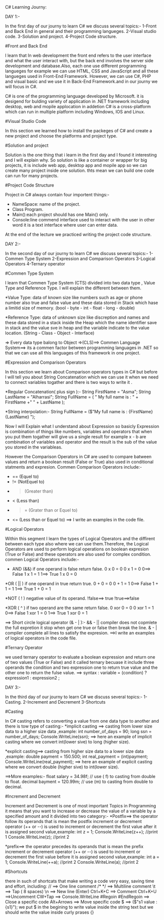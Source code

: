 C# Learning Journy:

DAY 1:-

In the first day of our journy to learn C# we discuss several topics:-
1-Front and Back End in general and their programming langueges.
2-Visual studio code.
3-Solution and project.
4-Project Code structure.

#Front and Back End

I learn that In web development the front end refers to the user interface and what the user interact with,
but the back end involves the server side development and database.Also, each one use different programming langueges
for example we can use HTML, CSS and JavaScript and all these langueges used in Front-End Framework. 
However, we can use C#, PHP and visual basic and we use it in Back-End Framework.and in our journy we will focus in C#.

C# is one of the programming language developed by Microsoft. it is desigend for bulding variety of 
application in .NET framework including desktop, web and mopile applocation in addetion 
C# is a cross-platform which can run in multiple platform including Windows, IOS and Linux.

#Visual Studio Code

In this section we learned how to install the packeges of C# and create a new project and choose the 
platforms and project type.

#Solution and project

Solution is the one thing that i learn in the first day and I found it interesting and I will explain why.
So solution is like a container or wrapper for big projects, it is include web app, desktop app and mopile app 
so we can create many project inside one solution. thts mean we can build one code can run for many projects.

#Project  Code Structure

Project in C# always contain four importent things:-
* NameSpace: name of the project.
* Class Program.
* Main():each project should has one Main() only.
* Console:line commend interface used to interact with the user in other word it is a text
interface where user can enter data.

At the end of the lecture we practiced writing the project code structure.


DAY 2:-

In the second day of our journy to learn C# we discuss several topics:-
1-Commen Type System
2-Expression and Comparison Operators 
3-Logical Operators 
4-Ternary operator

#Commen Type System

I learn that Commen Type System (CTS) divided into two data type , Value Type and Reference Type.
I will explain the different between them.

*Value Type: data of known size like numbers such as age or phone number also true and false value
and these data stored in Stack which hase a limitid size of memory. 
(bool - byte - int - float - long - double)

*Reference Type: data of unknown size like discreption and names and these data stored in a stack 
inside the Heap which the name identifier save in stack and the value sve in heap and the 
variable indicate to the value location.
(String - Class - Object - Interface)

=> Every data type balong to Object
=>(CLS)==> Commen Language System==> its a commen factor between programming languages in .NET
 so that we can use all this languages of this framework in one project.

#Expression and Comparison Operators

In this section we learn about Comparison operators types in C# but before I will tell you about 
String Concatenation which we can use it when we need to connect variables togather 
and there is two ways to write it .

*Regular Concatenation( plus sign ):-
String FirstName = "Asma";
String LastName = "Alharrasi";
String FullName = ( " My full name is : " + FirstName  +" " + LastName );  

*String interpolation:-
String FullName = ($”My full name is : {FirstName} {LastName} ");

Now I will Explain what I understand about Expression so basicly 
Expression is combination of things like numbers, variables and operators that when you put them
togather will give us a single result for example x - b are combination of variables and operator and the 
result is the sub of the value you stored in the variableas.

However the Comparison Operators in C# are used to compare batween values and return a boolean result
(False or True) also used in conditional statments and expresion. Commen Comparison Operators include:-
* == (Equel to)
* != (NotEquel to)
* > (Greater than)
* < (Less than)
* >= (Grater than or Equel to)
* <= (Less than or Equel to)
==> I write an examples in the code file.

#Logical Operators 

Within this segment I learn the types of Logical Operators and the diffirent between each type 
also where we can use them.Therefore, the Logical Operators are used to perform logical operations on
boolean expresion (True or False) and these operators are also used for complex condition.
commen Logical Operators include:-
* AND (&&) if one operand is false return false.
0 x 0 = 0 
0 x 1 = 0      0==> False
1 x 1 = 1      1==> True
1 x 0 = 0

*OR ( || ) if one operand in true return true.
0 + 0 = 0 
0 + 1 = 1      0==> False
1 + 1 = 1      1==> True
1 + 0 = 1

*NOT ( ! ) negative value of its operand.
!false==> true
!true==>false

*XOR ( ^ ) if two operand are the same return false.
0 xor 0 = 0 
0 xor 1 = 1      0==> False
1 xor 1 = 0      1==> True
1 xor 0 = 1

==> Short circle logical operator (& - | ):-
&& - || compiler does not copmlete the full expretion it stop when get one true or false then break the line.
& - | compiler complete all lines to satisfy the expresion.
==>I write an examples of logical operators in the code file.

#Ternary Operator

we used ternary operator to evaluate a boolean expression and return one of two values (True or False)
and it called ternary becuase it include three operands the condition  and two expression one to return
true value and the other one to return the fulse value.
==> syntax : variable = (condition) ? expression1 : expression2 ;


DAY 3:-

In the third day of our journy to learn C# we discuss several topics:-
1-Casting.
2-Increment and Decrement
3-Shortcuts

#Casting 

In C# casting refers to converting a value from one data type to another and there is tow type of casting:-
*implicit casting ==> casting from lower size data to a higher size data ,example:
int number_of_days = 90;
long ssn = number_of_days; 
Console.WriteLine(ssn);
==> here an example of implicit casting where we convert int(lower sive) to long (higher size).

*explicit casting==> casting from higher size data to a lower size data ,example:
 double payment = 150.500;
 int real_payment = (int)payment; 
 Console.WriteLine(real_payment);
==> here an example of explicit casting where we convert double (higher sive) to int(lower size).

==>More examples:-
float salary = 34.98f; // use ( f) to casting from double to float.
decimal bayment = 120.99m; // use (m) to casting from double to decimal.

#Increment and Decrement

Increment and Decrement is one of most important Topics in Programming it means that 
you want to increase or decrease the value of a variable by a specified amount and 
it divided into two  category:-
*Postfix==> the operator follow its operands that is mean the postfix increment or decrement
operator (++ or --) is used to increment or decrement the first value 
after it is assigned second value,example:
int z = 1;
Console.WriteLine(z++); //print 1
Console.WriteLine(z); //print 2

*prefix==> the operator precedes its operands that is mean the prefix increment or decrement
operator (++ or --) is used to increment or decrement the first value 
before it is assigned second value,example:
int a = 1;
Console.WriteLine(++a); //print 2
Console.WriteLine(a); //print 2

#Shortcuts

there in such of shortcats that make writing a code very easy, saving time and effort, including:
// ==> One line comment
/*  */ ==> Multiline comment
\t ==> Tap ( 8 spaces)
\n ==> New line (Enter)
Ctrl+K+C ==> Comment
Ctrl+K+U ==>Uncomment
CW+Tap ==> Console.WriteLine
#Regoin  #EndRegoin ==> Close a specific code
Alt+Arrows ==> Move specific code
$ ==> ($"s1 value :  {s1}"); we put $ in the begining to write value inside the string text 
but we should write the value inside curly prases {} 




















  


